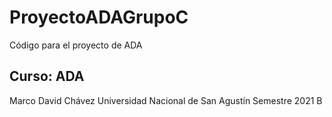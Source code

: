 # ProyectoADAGrupoC
Código para el proyecto de ADA

## Curso: ADA
Marco David Chávez
Universidad Nacional de San Agustín
Semestre 2021 B

